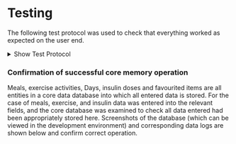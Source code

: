 # Testing

The following test protocol was used to check that everything worked as expected on the user end.

<details><summary> 
 Show Test Protocol
</summary>
<p>

Checking: Insulin Entry.<br/>
Method: Type in an insulin dose and a time.<br/>
result: green dot appears on the graph clicking on this dot yeilds a pop-up containing the number of units.<br/>
<br/>
Checking: Working Settings.<br/>
Method: Click on the settings button and then toggle the switch entitled 'Basal rate'. Return to the app to observe the result.<br/>
Result: Redirects you to an iOS settings menu containing a switch entitled 'basal rate'. After toggling this, the presence of the grey line on the graph will toggle.<br/>
<br/>
Checking: Data plotting<br/>
Method: Since there is no real data present yet this is just testing that some plotting mechanism is working so simply look at the graph to observe the line<br/>
Result: A blue line which at some point becomes a dotted red line to indicate prediction. It is worth noting that at this stage the prediction line takes over at an arbitrary point instead of the current time.<br/>
<br/>
Checking: Bi-focal Time travel<br/>
Method: Firstly, to check that it works trivially swipe back to the previous few days and confirm that the graph on the bi-focal, the food list and the exercise lists all change. To check it works properly take a screenshot of the app on one day and then on the next swipe back to that day and confirm that the lists and graph contain the actual correct information from this day.<br/>
Result: The graph should change to show previous day's data and the food and exercise logs should change to show previous day's activities.<br/>
<br/>
Checking: Date Selection<br/>
Method: Click on the date above the bi-focal display to trigger a date picker from which you can select any date and go straight there. Select one of these dates and trivially check that the graph, food and exercise logs change. Now go to a date by scrolling through the bi-focal and make a note of the content of the logs, then go to the same date using the data selector and check that they are the same.<br/>
Result: It correctly takes you to the selected date with the graph and logs for that day.<br/>
<br/>
Checking: Food Entry (from scratch)<br/>
Method: Enter a food name, time and amount of carbs, protein and fat and click add. Then Click on the it's cell to expand it and click on the newly appeared orange dot on the bi-focal display<br/>
Result: The food should appear in the log with all information the same as what you entered. Clicking on the orange dot should produce a pop-up with accurate information in it.<br/>
<br/>
Checking: Exercise Tag<br/>
Method: Assuming no exercise has been added for today so far go into the health domain and find today's date in the log to confirm that the exercise icon is grey<br/>
Result: The exercise icon should be grey<br/>
<br/>
Checking: Exercise Entry (from scratch)<br/>
Method: Follow the same process as for food, but in the exercise domain and clikcing on the blue dot on the bi-focal instead of the orange. There is also no need to try and click to expand the cell. Go into the health domain again and find today's date.<br/>
Result: The same result as for food but for the new information entered. Confirm that today's exercise icon has turned green in the health domain.<br/>
<br/>
Checking: Adding Food to Favourites<br/>
Method: Click on the star next to any meal in the food log such that it highlights orange. Then click on the orange star above the add button in the top right corner.<br/>
Result: The meal you starred is now in the list<br/>
<br/>
Checking: Removing Food from Favourites<br/>
Method: Click on a star such that it turns grey. Then click on the orange star above the add button in the top right corner<br/>
Result: This meal is no longer in the list.<br/>
<br/>
Checking: Adding and Removing Exercise from Favourites<br/>
Method: Do the same thing as for food but in the exercise section<br/>
Result: The same as for food.<br/>
<br/>
Checking: Food Entry (from favourites)<br/>
Method: Go to the favourites list by clicking on the orange star above the add button. Click on any of the meals. Click the add button as if you were entering a normal meal.<br/>
Result: When clicked upon the fields at the top should have been auto-filled with the information about that meal. When add is clicked that meal should join the food daily log.<br/>
<br/>
Checking: Exercise Entry (from favourites)<br/>
Method: The same as food entry from favourites but in the exercise domain.<br/>
Result: The same as food entry from favourites but in the exercise domain.<br/>
<br/>
Checking: Tag switches<br/>
Method: Go into the health domain and if the are 'on' (i.e. green) turn them off and wait until tomorrow to test this feature. If they are off scroll down to today's date in the log of days and confirm that the stress and illness indicators are grey for today. Turn the switches on and off again (off again for ease of future testing). Scroll down to find today's date in the log and see if the stress and illness symbols are highlighted green.<br/>
Result: The stress and illness symbols for today are green when previously they were grey<br/>
<br/>
Checking: Hypo/hyper detection<br/>
Method: Scroll to a day on the bifocal where a hyper occured (i.e. the blue line goes above 10 and into the top peach zone) and then look at that day in the days log in the health section. Do the same to find a day where a hypo occured (blue line goes below 4 and into the bottom peach zone) and check in the health section. It may be worth repeating this process with multiple days.<br/>
Result: The down arrow will be highlighted green to indicate a hypo and the up arrow to indicate a hyper, so on days where you've identified either of these things happening the relevant arrow should be green.<br/>
<br/>
Checking: 60 Days in list<br/>
Method: Click on the 60 Days button and scroll to the oldest date in the list<br/>
Result: The oldest date should be 60 days ago, however, currently there aren't 60 days worth of data as the project is younger than that so just confirm that there are more days than in the 30 days section for now.<br/>
<br/>
Checking: 30 and 7 Days in List<br/>
Method: Now click on the 30 days and 7 days buttons<br/>
Result: Confirm that the oldest dates were 30 and 7 days ago respectively.<br/>
<br/>
Checking: Tag filters<br/>
Method: Click on each of the tag filters (e.g. hypo) in turn and then try every combination of filters<br/>
Result: Every row should have the selected tag filters corresponding icon green<br/>
<br/>
Checking: Links to days<br/>
Method: Click on a row in the days log in the health section to expand it. Then click on the view button. Repeat the process with multiple days to thoroughly confirm correct operation.<br/>
Result: The date at the top of the bi-focal display should be the same as the date you clicked on in health<br/>
<br/>
Checking: Favouriting days<br/>
Method: Still in the days log in the health section, click on the star next to any of the rows (it should turn green) to add it to favourites. Then click on the green star in the top right to bring up the list of favourites to confirm it is present. Then click on the view button and perform the links to days test described above. Test with multiple days for confirmation.<br/>
Result: The day will now be present in the favourites list and clicking on the view button should yield the result described in the links to days test.<br/>
<br/>
Checking: Expanding Advice<br/>
Method: Go into the advice section and click on the plus arrow next to the advice suggestion provided<br/>
Result: A second row should appear with the text 'try eating a larger breakfast'<br/>
</p>
</details>

### Confirmation of successful core memory operation

Meals, exercise activities, Days, insulin doses and favourited items are all entities in a core data database into which all entered data is stored. For the case of meals, exercise, and insulin data was entered into the relevant fields, and the core database was examined to check all data entered had been appropriately stored here. Screenshots of the database (which can be viewed in the development environment) and corresponding data logs are shown below and confirm correct operation.





